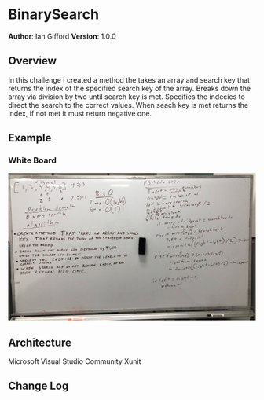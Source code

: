 # BinarySearch

**Author**: Ian Gifford
**Version**: 1.0.0

## Overview
In this challenge I created a method the takes an array and search key that returns the index of the specified search key of the array. Breaks down the array via division by two until search key is met. Specifies the indecies to direct the search to the correct values. When seach key is met returns the index, if not met it must return negative one.

## Example
### White Board
![psuedo code](https://github.com/IanGifford261/Data-Structures-And-Algorithms/blob/master/Code-Challenges/BinarySearch/BinarySearch/Image%20from%20iOS.jpg)

## Architecture
Microsoft Visual Studio Community
Xunit

## Change Log
